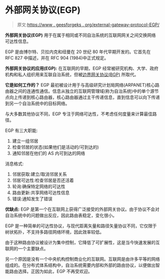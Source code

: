# 外部网关协议(EGP)

> 原文:[https://www . geesforgeks . org/external-gateway-protocol-EGP/](https://www.geeksforgeeks.org/exterior-gateway-protocol-egp/)

**外部网关协议(EGP)** 用于在属于相同或不同自治系统的互联网网关之间交换网络可达性信息。

EGP 是由博尔特、贝拉内克和纽曼在 20 世纪 80 年代早期开发的。它首先在 RFC 827 中描述，并在 RFC 904 (1984)中正式规定。

**外部网关协议的应用(EGP):**
在互联网的早期，EGP 经常被研究机构、大学、政府机构和私人组织用来互联自治系统，但被[边界网关协议(BGP)](https://www.geeksforgeeks.org/border-gateway-protocol-bgp/) 所取代。

**它是如何工作的？**
EGP 最初被设计用于与高级研究计划局网络(ARPANET)核心路由器之间的连通性通信。信息从独立的互联网管理域(称为自治系统)中的单个源节点向上传递到核心路由器，核心路由器通过主干传递信息，直到信息可以向下传递到另一个自治系统中的目标网络。

与大多数其他协议不同，EGP 专注于网络可达性，不考虑任何度量来计算最佳路径。

EGP 有三大职能:

1.  建立一组邻居
2.  检查邻居的状态(如果他们是活动的/可到达的)
3.  通知邻居在他们的 AS 内可到达的网络

消息格式:

1.  邻居获取:建立/取消邻居关系
2.  邻居可达性:检查邻居是否还活着
3.  轮询:确保特定网络的可达性
4.  路由更新:共享网络可达性信息
5.  错误:通知发生了错误

**优缺点:**
EGP 是第一个在互联网上获得广泛接受的外部网关协议。由于协议不会对自治系统中的问题做出反应，因此路由表稳定，变化很小。

EGP 是一种简单的可达性协议，与现代距离矢量和路径矢量协议不同，它仅限于树状拓扑，不支持多路径网络环境，因此效率较低。

由于这种路由协议被设计为集中控制，它降低了可扩展性，这是当今快速发展的互联网的一个主要缺点。

另一个原因是没有一个中央机构控制商业化的互联网。互联网是由许多平等的网络组成的。在分布式体系结构中，自治系统需要内部和外部的路由协议，以便做出智能路由选择。正因为如此，EGP 不再受欢迎。